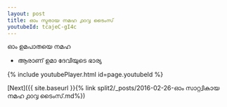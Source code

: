 ```yaml
---
layout: post
title: ഓം സ്ടരായ നമഹ ൧൦൮ ടൈംസ്
youtubeId: tcajeC-gI4c
---
```

 
 
 ഓം ഉമപാതയെ നമഹ 
 
 -  ആരാണ് ഉമാ ദേവിയുടെ ഭാര്യ 
 
  
 
  
 
 
 
 
 
 


{% include youtubePlayer.html id=page.youtubeId %}
 
[Next]({{ site.baseurl }}{% link  split2/_posts/2016-02-26-ഓം സാറ്റ്വികായ നമഹ ൧൦൮ ടൈംസ്.md%})
 
